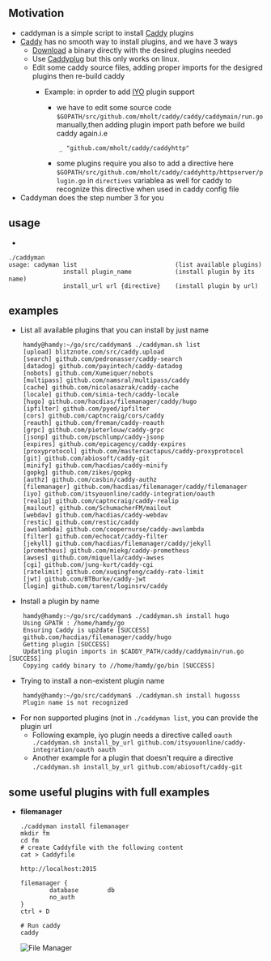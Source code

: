 ## Motivation
- caddyman is a simple script to install [Caddy](https://caddyserver.com) plugins
- [Caddy](https://caddyserver.com) has no smooth way to install plugins, and we have 3 ways
    - [Download](https://caddyserver.com/download) a binary directly with the desired plugins needed
    - Use [Caddyplug](https://github.com/abiosoft/caddyplug) but this only works on linux.
    - Edit some caddy source files, adding proper imports for the desigred plugins then re-build caddy
        - Example: in oprder to add [IYO]() plugin support 

            - we have to edit some source code ```$GOPATH/src/github.com/mholt/caddy/caddy/caddymain/run.go```
        manually,then adding plugin import path before we build caddy again.i.e
            ```
                _ "github.com/mholt/caddy/caddyhttp"
            ```
            - some plugins require you also to add a directive here ```$GOPATH/src/github.com/mholt/caddy/caddyhttp/httpserver/plugin.go```
            in ```directives``` variablea as well for caddy to recognize this directive when used in caddy config file
- Caddyman does the step number 3 for you


## usage
-
```
./caddyman
usage: cadyman list                           (list available plugins)
               install plugin_name            (install plugin by its name)
               install_url url {directive}    (install plugin by url)

```


## examples

- List all available plugins that you can install by just name
```
    hamdy@hamdy:~/go/src/caddyman$ ./caddyman.sh list
    [upload] blitznote.com/src/caddy.upload
    [search] github.com/pedronasser/caddy-search
    [datadog] github.com/payintech/caddy-datadog
    [nobots] github.com/Xumeiquer/nobots
    [multipass] github.com/namsral/multipass/caddy
    [cache] github.com/nicolasazrak/caddy-cache
    [locale] github.com/simia-tech/caddy-locale
    [hugo] github.com/hacdias/filemanager/caddy/hugo
    [ipfilter] github.com/pyed/ipfilter
    [cors] github.com/captncraig/cors/caddy
    [reauth] github.com/freman/caddy-reauth
    [grpc] github.com/pieterlouw/caddy-grpc
    [jsonp] github.com/pschlump/caddy-jsonp
    [expires] github.com/epicagency/caddy-expires
    [proxyprotocol] github.com/mastercactapus/caddy-proxyprotocol
    [git] github.com/abiosoft/caddy-git
    [minify] github.com/hacdias/caddy-minify
    [gopkg] github.com/zikes/gopkg
    [authz] github.com/casbin/caddy-authz
    [filemanager] github.com/hacdias/filemanager/caddy/filemanager
    [iyo] github.com/itsyouonline/caddy-integration/oauth
    [realip] github.com/captncraig/caddy-realip
    [mailout] github.com/SchumacherFM/mailout
    [webdav] github.com/hacdias/caddy-webdav
    [restic] github.com/restic/caddy
    [awslambda] github.com/coopernurse/caddy-awslambda
    [filter] github.com/echocat/caddy-filter
    [jekyll] github.com/hacdias/filemanager/caddy/jekyll
    [prometheus] github.com/miekg/caddy-prometheus
    [awses] github.com/miquella/caddy-awses
    [cgi] github.com/jung-kurt/caddy-cgi
    [ratelimit] github.com/xuqingfeng/caddy-rate-limit
    [jwt] github.com/BTBurke/caddy-jwt
    [login] github.com/tarent/loginsrv/caddy

````


- Install a plugin by name
```
    hamdy@hamdy:~/go/src/caddyman$ ./caddyman.sh install hugo
    Using GPATH : /home/hamdy/go
    Ensuring Caddy is up2date [SUCCESS]
    github.com/hacdias/filemanager/caddy/hugo
    Getting plugin [SUCCESS]
    Updating plugin imports in $CADDY_PATH/caddy/caddymain/run.go [SUCCESS]
    Copying caddy binary to //home/hamdy/go/bin [SUCCESS]

```

- Trying to install a non-existent plugin name
```
    hamdy@hamdy:~/go/src/caddyman$ ./caddyman.sh install hugosss
    Plugin name is not recognized

```

- For non supported plugins (not in ```./caddyman list```, you can provide the plugin url
    - Following example, iyo plugin needs a directive called ```oauth``` ```
./caddyman.sh install_by_url github.com/itsyouonline/caddy-integration/oauth oauth```
    - Another example for a plugin that doesn't require a directive ```./caddyman.sh install_by_url github.com/abiosoft/caddy-git```


## some useful plugins with full examples
- **filemanager**
    ```
    ./caddyman install filemanager
    mkdir fm
    cd fm
    # create Caddyfile with the following content
    cat > Caddyfile

    http://localhost:2015

    filemanager {
            database        db
            no_auth
    }
    ctrl + D

    # Run caddy
    caddy
    ```
    ![File Manager](assets/fileman.png)